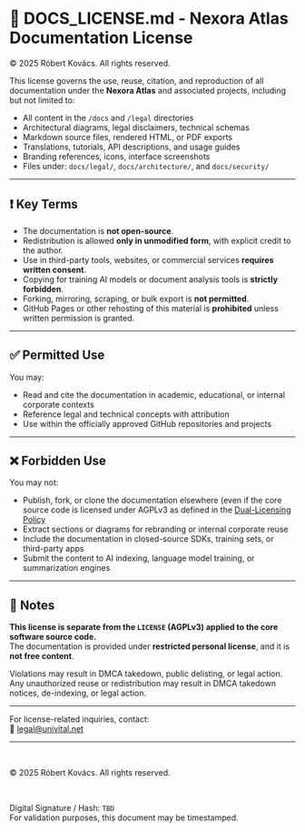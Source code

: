 # 📄 DOCS_LICENSE.md - Nexora Atlas Documentation License

© 2025 Róbert Kovács. All rights reserved.

This license governs the use, reuse, citation, and reproduction of all documentation under the **Nexora Atlas** and associated projects, including but not limited to:

- All content in the `/docs` and `/legal` directories  
- Architectural diagrams, legal disclaimers, technical schemas  
- Markdown source files, rendered HTML, or PDF exports  
- Translations, tutorials, API descriptions, and usage guides  
- Branding references, icons, interface screenshots  
- Files under: `docs/legal/`, `docs/architecture/`, and `docs/security/`

---

## ❗ Key Terms

- The documentation is **not open-source**.  
- Redistribution is allowed **only in unmodified form**, with explicit credit to the author.  
- Use in third-party tools, websites, or commercial services **requires written consent**.  
- Copying for training AI models or document analysis tools is **strictly forbidden**.  
- Forking, mirroring, scraping, or bulk export is **not permitted**.  
- GitHub Pages or other rehosting of this material is **prohibited** unless written permission is granted.

---

## ✅ Permitted Use

You may:

- Read and cite the documentation in academic, educational, or internal corporate contexts  
- Reference legal and technical concepts with attribution  
- Use within the officially approved GitHub repositories and projects

---

## ❌ Forbidden Use

You may not:

- Publish, fork, or clone the documentation elsewhere (even if the core source code is licensed under AGPLv3 as defined in the [Dual-Licensing Policy](https://github.com/ViviQD/ViviComm-Lite/blob/main/LICENSE_DUAL_USE_POLICY.md)  
- Extract sections or diagrams for rebranding or internal corporate reuse  
- Include the documentation in closed-source SDKs, training sets, or third-party apps  
- Submit the content to AI indexing, language model training, or summarization engines

---

## 📝 Notes

**This license is separate from the `LICENSE` (AGPLv3) applied to the core software source code.**  
The documentation is provided under **restricted personal license**, and it is **not free content**.  

Violations may result in DMCA takedown, public delisting, or legal action.  
Any unauthorized reuse or redistribution may result in DMCA takedown notices, de-indexing, or legal action.

---

For license-related inquiries, contact:  
📧 [legal@univital.net](mailto:legal@univital.net)

---

<br/>

© 2025 Róbert Kovács. All rights reserved.

<br/>

Digital Signature / Hash: `TBD`  
For validation purposes, this document may be timestamped.
